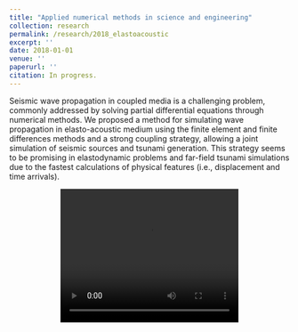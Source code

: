 ```yaml
---
title: "Applied numerical methods in science and engineering"
collection: research
permalink: /research/2018_elastoacoustic
excerpt: ''
date: 2018-01-01
venue: ''
paperurl: ''
citation: In progress.
---
```

Seismic wave propagation in coupled media is a challenging problem, commonly addressed by solving partial differential equations through numerical methods. We proposed a method for simulating wave propagation in elasto-acoustic medium using the finite element and finite differences methods and a strong coupling strategy, allowing a joint simulation of seismic sources and tsunami generation. This strategy seems to be promising in elastodynamic problems and far-field tsunami simulations due to the fastest calculations of physical features (i.e., displacement and time arrivals).
<p>   </p>
<center>
<video width="320" height="240" controls="controls">
  <source src="./assets/img/Disp_Amp.mp4" type="video/mp4">
  Your browser does not support the video tag.
</video>
</center>
<p>   </p>
